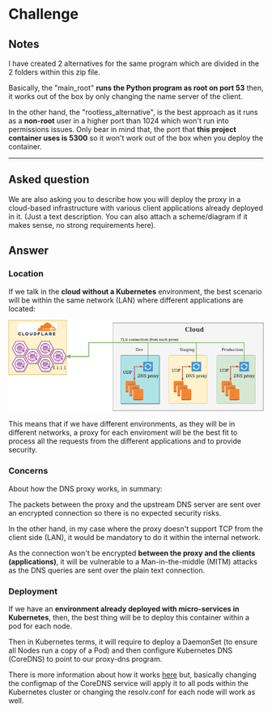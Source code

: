 # Challenge

## Notes

I have created 2 alternatives for the same program which are divided in the 2 folders within this zip file.

Basically, the "main_root" **runs the Python program as root on port 53** then, it works out of the box by only changing the name server of the client.

In the other hand, the "rootless_alternative", is the best approach as it runs as a **non-root** user in a higher port than 1024 which won't run into permissions issues. Only bear in mind that, the port that **this project container uses is 5300** so it won't work out of the box when you deploy the container.

---

## Asked question

We are also asking you to describe how you will deploy the proxy in a cloud-based infrastructure with various client applications already deployed in it. (Just a text description. You can also attach a scheme/diagram if it makes sense, no strong requirements here).

## Answer


### Location

If we talk in the **cloud without a Kubernetes** environment, the best scenario will be within the same network (LAN) where different applications are located:

![Cloud Architecture](/Cloud_architecture_overview.png "Architecture Overview")

This means that if we have different environments, as they will be in different networks, a proxy for each enviroment will be the best fit to process all the requests from the different applications and to provide security.

### Concerns

About how the DNS proxy works, in summary:

The packets between the proxy and the upstream DNS server are sent over an encrypted connection so there is no expected security risks.

In the other hand, in my case where the proxy doesn't support TCP from the client side (LAN), it would be mandatory to do it within the internal network.

As the connection won't be encrypted **between the proxy and the clients (applications)**, it will be vulnerable to a Man-in-the-middle (MITM) attacks as the DNS queries are sent over the plain text connection.

### Deployment

If we have an **environment already deployed with micro-services in Kubernetes**, then, the best thing will be to deploy this container within a pod for each node.

Then in Kubernetes terms, it will require to deploy a DaemonSet (to ensure all Nodes run a copy of a Pod) and then configure Kubernetes DNS (CoreDNS) to point to our proxy-dns program.

There is more information about how it works [here](https://kubernetes.io/docs/tasks/administer-cluster/dns-custom-nameservers/) but, basically changing the configmap of the CoreDNS service will apply it to all pods within the Kubernetes cluster or changing the resolv.conf for each node will work as well.
